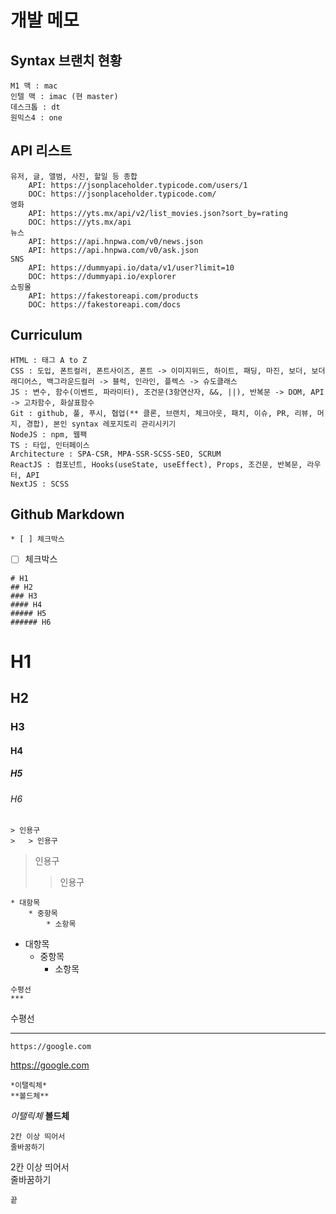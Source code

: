 # 개발 메모

## Syntax 브랜치 현황  
    M1 맥 : mac  
    인텔 맥 : imac (현 master)  
    데스크톱 : dt  
    원믹스4 : one  



## API 리스트  
    유저, 글, 앨범, 사진, 할일 등 종합  
        API: https://jsonplaceholder.typicode.com/users/1  
        DOC: https://jsonplaceholder.typicode.com/  
    영화  
        API: https://yts.mx/api/v2/list_movies.json?sort_by=rating  
        DOC: https://yts.mx/api  
    뉴스  
        API: https://api.hnpwa.com/v0/news.json  
        API: https://api.hnpwa.com/v0/ask.json  
    SNS  
        API: https://dummyapi.io/data/v1/user?limit=10  
        DOC: https://dummyapi.io/explorer  
    쇼핑몰  
        API: https://fakestoreapi.com/products  
        DOC: https://fakestoreapi.com/docs  



## Curriculum
    HTML : 태그 A to Z  
    CSS : 도입, 폰트컬러, 폰트사이즈, 폰트 -> 이미지위드, 하이트, 패딩, 마진, 보더, 보더래디어스, 백그라운드컬러 -> 블럭, 인라인, 플렉스 -> 슈도클래스  
    JS : 변수, 함수(이벤트, 파라미터), 조건문(3항연산자, &&, ||), 반복문 -> DOM, API -> 고차함수, 화살표함수  
    Git : github, 풀, 푸시, 협업(** 클론, 브랜치, 체크아웃, 패치, 이슈, PR, 리뷰, 머지, 경합), 본인 syntax 레포지토리 관리시키기  
    NodeJS : npm, 웹팩  
    TS : 타입, 인터페이스  
    Architecture : SPA-CSR, MPA-SSR-SCSS-SEO, SCRUM  
    ReactJS : 컴포넌트, Hooks(useState, useEffect), Props, 조건문, 반복문, 라우터, API  
    NextJS : SCSS  



## Github Markdown
```
* [ ] 체크박스
```
* [ ] 체크박스
```
# H1
## H2
### H3
#### H4
##### H5
###### H6
```
# H1
## H2
### H3
#### H4
##### H5
###### H6
```
> 인용구
>   > 인용구
```
> 인용구
>   > 인용구
```
* 대항목
    * 중항목
        * 소항목
```
* 대항목
    * 중항목
        * 소항목
```
수평선
***
```
수평선
***
```
https://google.com
```
https://google.com
```
*이탤릭체*
**볼드체**
```
*이탤릭체*
**볼드체**
```
2칸 이상 띄어서  
줄바꿈하기  
```
2칸 이상 띄어서  
줄바꿈하기  
```
끝
```
